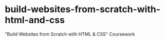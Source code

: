 # build-websites-from-scratch-with-html-and-css
"Build Websites from Scratch with HTML &amp; CSS" Coursework
